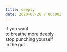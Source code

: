 ```yaml
---
title: deeply
date: 2020-08-28 7:00:00Z
---
```


if you want  
to breathe more deeply  
stop punching yourself  
in the gut  
